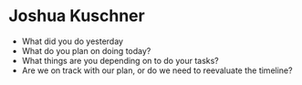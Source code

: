 # Joshua Kuschner

- What did you do yesterday
- What do you plan on doing today?
- What things are you depending on to do your tasks?
- Are we on track with our plan, or do we need to reevaluate the timeline?